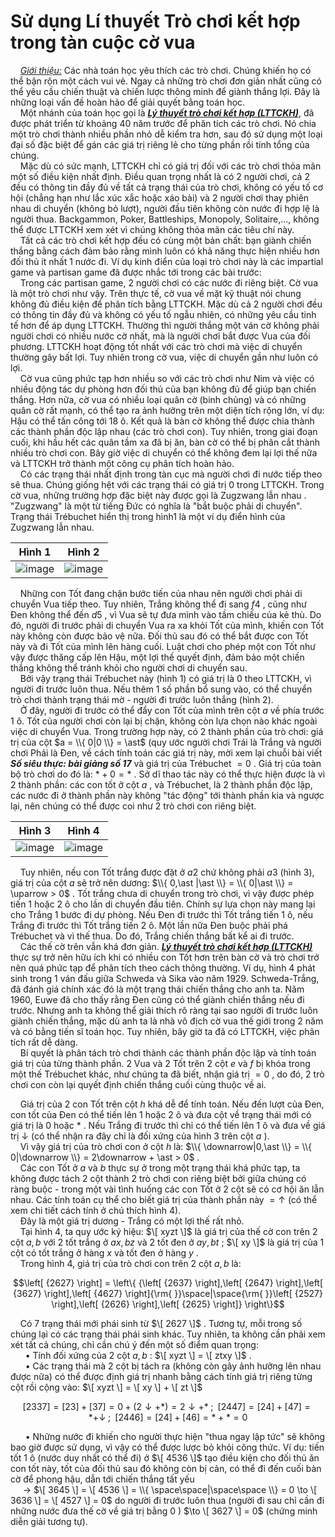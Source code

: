 # Sử dụng Lí thuyết Trò chơi kết hợp trong tàn cuộc cờ vua

&nbsp;&nbsp;&nbsp;&nbsp;*<ins>Giới thiệu:</ins>* Các nhà toán học yêu thích các trò chơi. Chúng khiến họ có thể bận rộn một cách vui vẻ. Ngay cả những trò chơi đơn giản nhất cũng có thể yêu cầu chiến thuật và chiến lược thông minh để giành thắng lợi. Đây là những loại vấn đề hoàn hảo để giải quyết bằng toán học.<br>
&nbsp;&nbsp;&nbsp;&nbsp;Một nhánh của toán học gọi là ***<ins>Lý thuyết trò chơi kết hợp (LTTCKH)</ins>***, đã được phát triển từ khoảng 40 năm trước để phân tích các trò chơi. Nó chia một trò chơi thành nhiều phần nhỏ dễ kiểm tra hơn, sau đó sử dụng một loại đại số đặc biệt để gán các giá trị riêng lẻ cho từng phần rồi tính tổng của chúng. <br>
&nbsp;&nbsp;&nbsp;&nbsp;Mặc dù có sức mạnh, LTTCKH chỉ có giá trị đối với các trò chơi thỏa mãn một số điều kiện nhất định. Điều quan trọng nhất là có 2 người chơi, cả 2 đều có thông tin đầy đủ về tất cả trạng thái của trò chơi, không có yếu tố cơ hội (chẳng hạn như lắc xúc xắc hoặc xáo bài) và 2 người chơi thay phiên nhau di chuyển (không bỏ lượt), người đầu tiên không còn nước đi hợp lệ là người thua. Backgammon, Poker, Battleships, Monopoly, Solitaire,..., không thể được LTTCKH xem xét vì chúng không thỏa mãn các tiêu chí này. <br>
&nbsp;&nbsp;&nbsp;&nbsp;Tất cả các trò chơi kết hợp đều có cùng một bản chất: bạn giành chiến thắng bằng cách đảm bảo rằng mình luôn có khả năng thực hiện nhiều hơn đối thủ ít nhất 1 nước đi. Ví dụ kinh điển của loại trò chơi này là các impartial game và partisan game đã được nhắc tới trong các bài trước: <br>
&nbsp;&nbsp;&nbsp;&nbsp;Trong các partisan game, 2 người chơi có các nước đi riêng biệt. Cờ vua là một trò chơi như vậy. Trên thực tế, cờ vua về mặt kỹ thuật nói chung không đủ điều kiện để phân tích bằng LTTCKH. Mặc dù cả 2 người chơi đều có thông tin đầy đủ và không có yếu tố ngẫu nhiên, có những yêu cầu tinh tế hơn để áp dụng LTTCKH. Thường thì người thắng một ván cờ không phải người chơi có nhiều nước cờ nhất, mà là người chơi bắt được Vua của đối phương. LTTCKH hoạt động tốt nhất với các trò chơi mà việc di chuyển thường gây bất lợi. Tuy nhiên trong cờ vua, việc di chuyển gần như luôn có lợi. <br>
&nbsp;&nbsp;&nbsp;&nbsp;Cờ vua cũng phức tạp hơn nhiều so với các trò chơi như Nim và việc có nhiều động tác dự phòng hơn đối thủ của bạn không đủ để giúp bạn chiến thắng. Hơn nữa, cờ vua có nhiều loại quân cờ (binh chủng) và có những quân cờ rất mạnh, có thể tạo ra ảnh hưởng trên một diện tích rộng lớn, ví dụ: Hậu có thể tấn công tới 18 ô. Kết quả là bàn cờ không thể được chia thành các thành phần độc lập nhau (các trò chơi con). Tuy nhiên, trong giai đoạn cuối, khi hầu hết các quân tầm xa đã bị ăn, bàn cờ có thể bị phân cắt thành nhiều trò chơi con. Bây giờ việc di chuyển có thể không đem lại lợi thế nữa và LTTCKH trở thành một công cụ phân tích hoàn hảo. <br>
&nbsp;&nbsp;&nbsp;&nbsp;Có các trạng thái nhất định trong tàn cục mà người chơi đi nước tiếp theo sẽ thua. Chúng giống hệt với các trạng thái có giá trị 0 trong LTTCKH. Trong cờ vua, những trường hợp đặc biệt này được gọi là Zugzwang lẫn nhau . "Zugzwang" là một từ tiếng Đức có nghĩa là "bắt buộc phải di chuyển". Trạng thái Trébuchet hiển thị trong hình1 là một ví dụ điển hình của Zugzwang lẫn nhau. <br>
<div align="center">

Hình 1            | Hình 2
:-------------------------:|:-------------------------:
![image](https://github.com/MustardLawyer1995/LTTC-LTTCKH/assets/156400720/4d03e6d0-a678-44ed-9506-c2fb63f69e9a) | ![image](https://github.com/MustardLawyer1995/LTTC-LTTCKH/assets/156400720/811aae90-5812-403c-8417-d846d67f773b)
</div>

&nbsp;&nbsp;&nbsp;&nbsp;Những con Tốt đang chặn bước tiến của nhau nên người chơi phải di chuyển Vua tiếp theo. Tuy nhiên, Trắng không thể đi sang $f4$ , cũng như Đen không thể đến $d5$ , vì Vua sẽ tự đưa mình vào tầm chiếu của kẻ thù. Do đó, người đi trước phải di chuyển Vua ra xa khỏi Tốt của mình, khiến con Tốt này không còn được bảo vệ nữa. Đối thủ sau đó có thể bắt được con Tốt này và đi Tốt của mình lên hàng cuối. Luật chơi cho phép một con Tốt như vậy được thăng cấp lên Hậu, một lợi thế quyết định, đảm bảo một chiến thắng không thể tránh khỏi cho người chơi di chuyển sau. <br>
&nbsp;&nbsp;&nbsp;&nbsp;Bởi vậy trạng thái Trébuchet này (hình 1) có giá trị là $0$ theo LTTCKH, vì người đi trước luôn thua. Nếu thêm 1 số phần bổ sung vào, có thể chuyển trò chơi thành trạng thái mờ - người đi trước luôn thắng (hình 2). <br>
&nbsp;&nbsp;&nbsp;&nbsp;Ở đây, người đi trước có thể đẩy con Tốt của mình trên cột $a$ về phía trước 1 ô. Tốt của người chơi còn lại bị chặn, không còn lựa chọn nào khác ngoài việc di chuyển Vua. Trong trường hợp này, có 2 thành phần của trò chơi: giá trị của cột $a = \\{ 0|0 \\} = \ast$ (quy ước người chơi Trái là Trắng và người chơi Phải là Đen, về cách tính toán các giá trị này, mời xem lại chuỗi bài viết ***Số siêu thực: bài giảng số 17*** và giá trị của Trébuchet $=0$ . Giá trị của toàn bộ trò chơi do đó là: $\ast + 0 = \ast$ . Sở dĩ thao tác này có thể thực hiện được là vì 2 thành phần: các con tốt ở cột $a$ , và Trébuchet, là 2 thành phần độc lập, các nước đi ở thành phần này không "tác động" tới thành phần kia và ngược lại, nên chúng có thể được coi như 2 trò chơi con riêng biệt. <br>
<div align="center">

Hình 3            | Hình 4
:-------------------------:|:-------------------------:
![image](https://github.com/MustardLawyer1995/LTTC-LTTCKH/assets/156400720/6ce301ab-5243-4177-a37a-d7fb12e15e4e) | ![image](https://github.com/MustardLawyer1995/LTTC-LTTCKH/assets/156400720/0fd80499-fe37-44e6-8ba3-f31771a111a5)
</div>

&nbsp;&nbsp;&nbsp;&nbsp;Tuy nhiên, nếu con Tốt trắng được đặt ở $a2$ chứ không phải $a3$ (hình 3), giá trị của cột $a$ sẽ trở nên dương: $\\{ 0,\ast |\ast \\} = \\{ 0|\ast \\} = \uparrow > 0$ . Tốt trắng chưa di chuyển trong trò chơi, vì vậy được phép tiến 1 hoặc 2 ô cho lần di chuyển đầu tiên. Chính sự lựa chọn này mang lại cho Trắng 1 bước đi dự phòng. Nếu Đen đi trước thì Tốt trắng tiến 1 ô, nếu Trắng đi trước thì Tốt trắng tiến 2 ô. Một lần nữa Đen buộc phải phá Trébuchet và vì thế thua. Do đó, Trắng chiến thắng bất kể ai đi trước. <br>
&nbsp;&nbsp;&nbsp;&nbsp;Các thế cờ trên vẫn khá đơn giản. ***<ins>Lý thuyết trò chơi kết hợp (LTTCKH)</ins>*** thực sự trở nên hữu ích khi có nhiều con Tốt hơn trên bàn cờ và trò chơi trở nên quá phức tạp để phân tích theo cách thông thường. Ví dụ, hình 4 phát sinh trong 1 ván đấu giữa Schweda và Sika vào năm 1929. Schweda-Trắng, đã đánh giá chính xác đó là một trạng thái chiến thắng cho anh ta. Năm 1960, Euwe đã cho thấy rằng Đen cũng có thể giành chiến thắng nếu đi trước. Nhưng anh ta không thể giải thích rõ ràng tại sao người đi trước luôn giành chiến thắng, mặc dù anh ta là nhà vô địch cờ vua thế giới trong 2 năm và có bằng tiến sĩ toán học. Tuy nhiên, bây giờ ta đã có LTTCKH, việc phân tích rất dễ dàng.<br>
&nbsp;&nbsp;&nbsp;&nbsp;Bí quyết là phân tách trò chơi thành các thành phần độc lập và tính toán giá trị của từng thành phần. 2 Vua và 2 Tốt trên 2 cột $e$ và $f$ bị khóa trong một thế Trébuchet khác, như chúng ta đã biết, nhận giá trị $= 0$ , do đó, 2 trò chơi con còn lại quyết định chiến thắng cuối cùng thuộc về ai. <br>

&nbsp;&nbsp;&nbsp;&nbsp;Giá trị của 2 con Tốt trên cột $h$ khá dễ để tính toán. Nếu đến lượt của Đen, con tốt của Đen có thể tiến lên 1 hoặc 2 ô và đưa cột   về trạng thái mới có giá trị là $0$ hoặc $\ast$ . Nếu Trắng đi trước thì chỉ có thể tiến lên 1 ô và đưa về giá trị $\downarrow$ (có thể nhận ra đây chỉ là đối xứng của hình 3 trên cột $a$ ). <br>
&nbsp;&nbsp;&nbsp;&nbsp;Vì vậy giá trị của trò chơi con ở cột $h$ là: $\\{ \downarrow|0,\ast \\} = \\{ 0|\downarrow \\} = 2\downarrow + \ast > 0$ . <br>
&nbsp;&nbsp;&nbsp;&nbsp;Các con Tốt ở $a$ và $b$ thực sự ở trong một trạng thái khá phức tạp, ta không được tách 2 cột thành 2 trò chơi con riêng biệt bởi giữa chúng có ràng buộc - trong một vài tình huống các con Tốt ở 2 cột sẽ có cơ hội ăn lẫn nhau. Các tính toán cụ thể cho biết giá trị của thành phần này $= \uparrow$ (có thể xem chi tiết cách tính ở chú thích hình 4).  <br>
&nbsp;&nbsp;&nbsp;&nbsp;Đây là một giá trị dương - Trắng có một lợi thế rất nhỏ. <br>
&nbsp;&nbsp;&nbsp;&nbsp;Tại hình 4, ta quy ước ký hiệu: $\[ xyzt \]$ là giá trị của thế cờ con trên 2 cột $a,b$ với 2 tốt trắng ở $ax,bz$ và 2 tốt đen ở $ay,bt$ ; $\[ xy \]$ là giá trị của 1 cột có tốt trắng ở hàng $x$ và tốt đen ở hàng $y$ .  <br>
&nbsp;&nbsp;&nbsp;&nbsp;Trong hình 4, giá trị của trò chơi con trên 2 cột $a,b$ là: <br>

```math
\left[ {2627} \right] = \left\{ {\left[ {2637} \right],\left[ {2647} \right],\left[ {3627} \right],\left[ {4627} \right]{\rm{ }}\space|\space{\rm{ }}\left[ {2527} \right],\left[ {2626} \right],\left[ {2625} \right]} \right\}
```
&nbsp;&nbsp;&nbsp;&nbsp;Có 7 trạng thái mới phái sinh từ $\[ 2627 \]$ . Tương tự, mỗi trong số chúng lại có các trạng thái phái sinh khác. Tuy nhiên, ta không cần phải xem xét tất cả chúng, chỉ cần chú ý đến một số điểm quan trọng: <br>
&nbsp;&nbsp;&nbsp;&nbsp;&nbsp;&nbsp;• Tính đối xứng của 2 cột $a,b$ : $\[ xyzt \] = \[ ztxy \]$ . <br>
&nbsp;&nbsp;&nbsp;&nbsp;&nbsp;&nbsp;• Các trạng thái mà 2 cột bị tách ra (không còn gây ảnh hưởng lên nhau được nữa) có thể được định giá trị nhanh bằng cách tính giá trị riêng từng cột rồi cộng vào: $\[ xyzt \] = \[ xy \] + \[ zt \]$ <br>

```math
\left[ {2337} \right] = \left[ {23} \right] + \left[ {37} \right] = 0 + \left( {2 \downarrow  + *} \right) = 2 \downarrow  + *\;;\;\;\left[ {2447} \right] = \left[ {24} \right] + \left[ {47} \right] = * +  \downarrow \;;\;\;\left[ {2446} \right] = \left[ {24} \right] + \left[ {46} \right] = * + * = 0
```
&nbsp;&nbsp;&nbsp;&nbsp;&nbsp;&nbsp;• Những nước đi khiến cho người thực hiện "thua ngay lập tức" sẽ không bao giờ được sử dụng, vì vậy có thể được lược bỏ khỏi công thức. Ví dụ: tiến tốt 1 ô (nước duy nhất có thể đi) ở $\[ 4536 \]$ tạo điều kiện cho đối thủ ăn con tốt này, tốt của đối thủ sau đó không còn bị cản, có thể đi đến cuối bàn cờ để phong hậu, dẫn tới chiến thắng tất yếu  <br>
&nbsp;&nbsp;&nbsp;&nbsp; $\rightarrow$ $\[ 3645 \] = \[ 4536 \] = \\{ \space\space|\space\space \\} = 0 \to \[ 3636 \] = \[ 4527 \] = 0$ do người đi trước luôn thua (người đi sau chỉ cần đi những nước đưa thế cờ về giá trị bằng $0$ ) $\to \[ 3627 \] = 0$ (chứng minh diễn giải tương tự). <br>

&nbsp;&nbsp;&nbsp;&nbsp;























